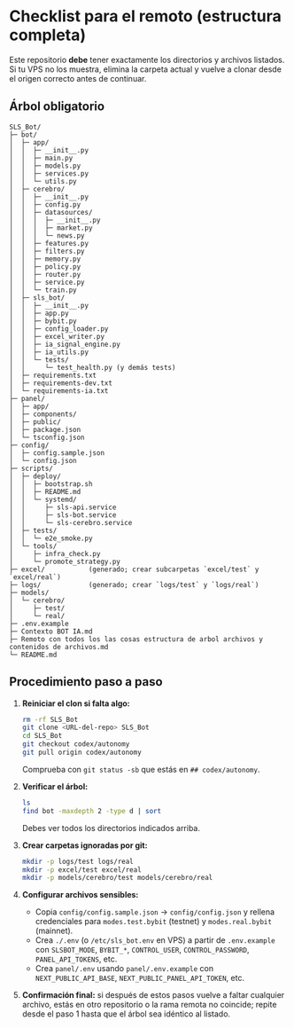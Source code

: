# Checklist para el remoto (estructura completa)

Este repositorio **debe** tener exactamente los directorios y archivos listados. Si tu VPS no los muestra, elimina la carpeta actual y vuelve a clonar desde el origen correcto antes de continuar.

## Árbol obligatorio
```
SLS_Bot/
├─ bot/
│  ├─ app/
│  │  ├─ __init__.py
│  │  ├─ main.py
│  │  ├─ models.py
│  │  ├─ services.py
│  │  └─ utils.py
│  ├─ cerebro/
│  │  ├─ __init__.py
│  │  ├─ config.py
│  │  ├─ datasources/
│  │  │  ├─ __init__.py
│  │  │  ├─ market.py
│  │  │  └─ news.py
│  │  ├─ features.py
│  │  ├─ filters.py
│  │  ├─ memory.py
│  │  ├─ policy.py
│  │  ├─ router.py
│  │  ├─ service.py
│  │  └─ train.py
│  ├─ sls_bot/
│  │  ├─ __init__.py
│  │  ├─ app.py
│  │  ├─ bybit.py
│  │  ├─ config_loader.py
│  │  ├─ excel_writer.py
│  │  ├─ ia_signal_engine.py
│  │  ├─ ia_utils.py
│  │  └─ tests/
│  │     └─ test_health.py (y demás tests)
│  ├─ requirements.txt
│  ├─ requirements-dev.txt
│  └─ requirements-ia.txt
├─ panel/
│  ├─ app/
│  ├─ components/
│  ├─ public/
│  ├─ package.json
│  └─ tsconfig.json
├─ config/
│  ├─ config.sample.json
│  └─ config.json
├─ scripts/
│  ├─ deploy/
│  │  ├─ bootstrap.sh
│  │  ├─ README.md
│  │  └─ systemd/
│  │     ├─ sls-api.service
│  │     ├─ sls-bot.service
│  │     └─ sls-cerebro.service
│  ├─ tests/
│  │  └─ e2e_smoke.py
│  └─ tools/
│     ├─ infra_check.py
│     └─ promote_strategy.py
├─ excel/           (generado; crear subcarpetas `excel/test` y `excel/real`)
├─ logs/            (generado; crear `logs/test` y `logs/real`)
├─ models/
│  └─ cerebro/
│     ├─ test/
│     └─ real/
├─ .env.example
├─ Contexto BOT IA.md
├─ Remoto con todos los las cosas estructura de arbol archivos y contenidos de archivos.md
└─ README.md
```

## Procedimiento paso a paso
1. **Reiniciar el clon si falta algo:**
   ```bash
   rm -rf SLS_Bot
   git clone <URL-del-repo> SLS_Bot
   cd SLS_Bot
   git checkout codex/autonomy
   git pull origin codex/autonomy
   ```
   Comprueba con `git status -sb` que estás en `## codex/autonomy`.

2. **Verificar el árbol:**
   ```bash
   ls
   find bot -maxdepth 2 -type d | sort
   ```
   Debes ver todos los directorios indicados arriba.

3. **Crear carpetas ignoradas por git:**
   ```bash
   mkdir -p logs/test logs/real
   mkdir -p excel/test excel/real
   mkdir -p models/cerebro/test models/cerebro/real
   ```

4. **Configurar archivos sensibles:**
   - Copia `config/config.sample.json` → `config/config.json` y rellena credenciales para `modes.test.bybit` (testnet) y `modes.real.bybit` (mainnet).  
   - Crea `./.env` (o `/etc/sls_bot.env` en VPS) a partir de `.env.example` con `SLSBOT_MODE`, `BYBIT_*`, `CONTROL_USER`, `CONTROL_PASSWORD`, `PANEL_API_TOKENS`, etc.  
   - Crea `panel/.env` usando `panel/.env.example` con `NEXT_PUBLIC_API_BASE`, `NEXT_PUBLIC_PANEL_API_TOKEN`, etc.

5. **Confirmación final:** si después de estos pasos vuelve a faltar cualquier archivo, estás en otro repositorio o la rama remota no coincide; repite desde el paso 1 hasta que el árbol sea idéntico al listado.
